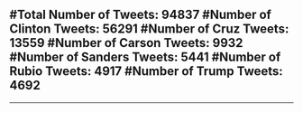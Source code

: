 #Total Number of Tweets: 94837 
#Number of Clinton Tweets: 56291
#Number of Cruz Tweets: 13559
#Number of Carson Tweets: 9932
#Number of Sanders Tweets: 5441
#Number of Rubio Tweets: 4917
#Number of Trump Tweets: 4692
---
---
